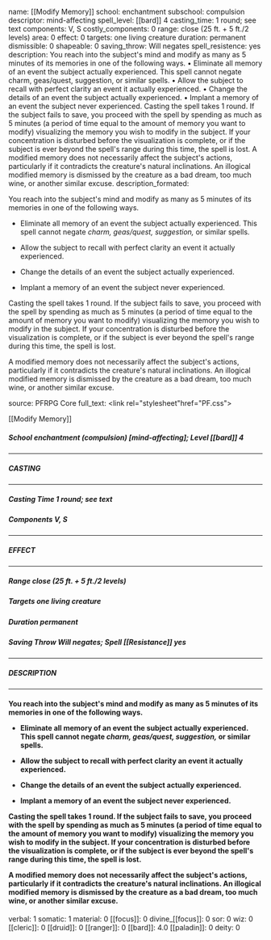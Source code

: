 name: [[Modify Memory]]
school: enchantment
subschool: compulsion
descriptor: mind-affecting
spell_level: [[bard]] 4
casting_time: 1 round; see text
components: V, S
costly_components: 0
range: close (25 ft. + 5 ft./2 levels)
area: 0
effect: 0
targets: one living creature
duration: permanent
dismissible: 0
shapeable: 0
saving_throw: Will negates
spell_resistence: yes
description: You reach into the subject's mind and modify as many as 5 minutes of its memories in one of the following ways. • Eliminate all memory of an event the subject actually experienced. This spell cannot negate charm, geas/quest, suggestion, or similar spells. • Allow the subject to recall with perfect clarity an event it actually experienced. • Change the details of an event the subject actually experienced. • Implant a memory of an event the subject never experienced. Casting the spell takes 1 round. If the subject fails to save, you proceed with the spell by spending as much as 5 minutes (a period of time equal to the amount of memory you want to modify) visualizing the memory you wish to modify in the subject. If your concentration is disturbed before the visualization is complete, or if the subject is ever beyond the spell's range during this time, the spell is lost. A modified memory does not necessarily affect the subject's actions, particularly if it contradicts the creature's natural inclinations. An illogical modified memory is dismissed by the creature as a bad dream, too much wine, or another similar excuse.
description_formated: <p>You reach into the subject's mind and modify as many as 5 minutes of its memories in one of the following ways.</p><p><ul><li> Eliminate all memory of an event the subject actually experienced. This spell cannot negate <i>charm, geas/quest, suggestion,</i> or similar spells.</p><p><li> Allow the subject to recall with perfect clarity an event it actually experienced.</p><p><li> Change the details of an event the subject actually experienced.</p><p><li> Implant a memory of an event the subject never experienced.</ul></p><p>Casting the spell takes 1 round. If the subject fails to save, you proceed with the spell by spending as much as 5 minutes (a period of time equal to the amount of memory you want to modify) visualizing the memory you wish to modify in the subject. If your concentration is disturbed before the visualization is complete, or if the subject is ever beyond the spell's range during this time, the spell is lost.</p><p>A modified memory does not necessarily affect the subject's actions, particularly if it contradicts the creature's natural inclinations. An illogical modified memory is dismissed by the creature as a bad dream, too much wine, or another similar excuse.</p>
source: PFRPG Core
full_text: <link rel="stylesheet"href="PF.css"><div class="heading"><p class="alignleft">[[Modify Memory]]</p><div style="clear: both;"></div></div><div><h5><b>School </b>enchantment (compulsion) [mind-affecting]; <b>Level </b>[[bard]] 4</h5></div><hr/><div><h5><b>CASTING</b></h5></div><hr/><div><h5><b>Casting Time </b>1 round; see text</h5><h5><b>Components </b>V, S</h5></div><hr/><div><h5><b>EFFECT</b></h5></div><hr/><div><h5><b>Range </b>close (25 ft. + 5 ft./2 levels)</h5><h5><b>Targets </b>one living creature</h5><h5><b>Duration </b>permanent</h5><h5><b>Saving Throw </b>Will negates; <b>Spell [[Resistance]] </b>yes</h5></div><hr/><div><h5><b>DESCRIPTION</b></h5></div><hr/><div><h4><p>You reach into the subject's mind and modify as many as 5 minutes of its memories in one of the following ways.</p><p><ul><li> Eliminate all memory of an event the subject actually experienced. This spell cannot negate <i>charm, geas/quest, suggestion,</i> or similar spells.</p><p><li> Allow the subject to recall with perfect clarity an event it actually experienced.</p><p><li> Change the details of an event the subject actually experienced.</p><p><li> Implant a memory of an event the subject never experienced.</ul></p><p>Casting the spell takes 1 round. If the subject fails to save, you proceed with the spell by spending as much as 5 minutes (a period of time equal to the amount of memory you want to modify) visualizing the memory you wish to modify in the subject. If your concentration is disturbed before the visualization is complete, or if the subject is ever beyond the spell's range during this time, the spell is lost.</p><p>A modified memory does not necessarily affect the subject's actions, particularly if it contradicts the creature's natural inclinations. An illogical modified memory is dismissed by the creature as a bad dream, too much wine, or another similar excuse.</p></h4></div>
verbal: 1
somatic: 1
material: 0
[[focus]]: 0
divine_[[focus]]: 0
sor: 0
wiz: 0
[[cleric]]: 0
[[druid]]: 0
[[ranger]]: 0
[[bard]]: 4.0
[[paladin]]: 0
deity: 0
